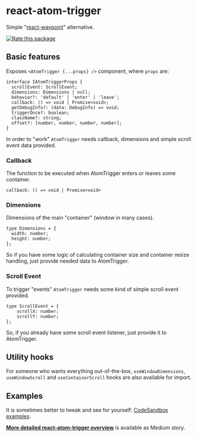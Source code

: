 # react-atom-trigger

Simple "[react-waypoint](https://www.npmjs.com/package/react-waypoint)" alternative.

[![Rate this package](https://badges.openbase.com/js/rating/react-atom-trigger.svg?token=obqD5WbPFYKtLHx+ZKREtJhJ+WL+BRIBPByrfEOhT4Q=)](https://openbase.com/js/react-atom-trigger?utm_source=embedded&amp;utm_medium=badge&amp;utm_campaign=rate-badge)

## Basic features


Exposes `<AtomTrigger {...props} />` component, where `props` are:

```
interface IAtomTriggerProps {
  scrollEvent: ScrollEvent;
  dimensions: Dimensions | null;
  behavior?: 'default' | 'enter' | 'leave';
  callback: () => void | Promise<void>;
  getDebugInfo?: (data: DebugInfo) => void;
  triggerOnce?: boolean;
  className?: string;
  offset?: [number, number, number, number];
}
```

In order to "work" `AtomTrigger` needs callback, dimensions and simple scroll event data provided.

### Callback

The function to be executed when AtomTrigger enters or leaves some container.

```
callback: () => void | Promise<void>
```


### Dimensions

Dimensions of the main "container" (window in many cases). 

```
type Dimensions = {
  width: number;
  height: number;
};
```

So if you have some logic of calculating container size and container resize handling, just provide needed data to AtomTrigger.

### Scroll Event
 
To trigger "events" `AtomTrigger` needs some kind of simple scroll event provided.

```
type ScrollEvent = { 
    scrollX: number; 
    scrollY: number;
};
```

So, if you already have some scroll event listener, just provide it to AtomTrigger.

## Utility hooks
For someone who wants everything out-of-the-box, `useWindowDimensions`, `useWindowScroll` and `useContainerScroll` hooks are also available for import.

## Examples
It is sometimes better to tweak and see for yourself: [CodeSandbox examples](https://codesandbox.io/dashboard/all/react-atom-trigger).


 [**More detailed react-atom-trigger overview**](https://visiofutura.com/solving-scroll-into-view-problem-in-react-my-way-a8056a1bdc11) is available as Medium story.





